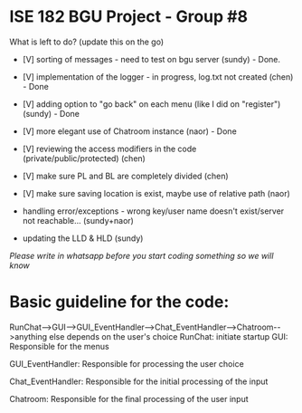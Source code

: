 # ISE 182 BGU Project - Group #8


What is left to do? (update this on the go)

- [V] sorting of messages - need to test on bgu server (sundy) - Done.

- [V] implementation of the logger - in progress, log.txt not created (chen) - Done

- [V] adding option to "go back" on each menu (like I did on "register") (sundy) - Done

- [V] more elegant use of Chatroom instance (naor) - Done

- [V] reviewing the access modifiers in the code (private/public/protected) (chen)

- [V] make sure PL and BL are completely divided (chen)

- [V] make sure saving location is exist, maybe use of relative path (naor)

- handling error/exceptions - wrong key/user name doesn't exist/server not reachable... (sundy+naor)

- updating the LLD & HLD (sundy)

*Please write in whatsapp before you start coding something so we will know*

# Basic guideline for the code:
RunChat-->GUI-->GUI_EventHandler-->Chat_EventHandler-->Chatroom-->anything else depends on the user's choice
RunChat: initiate startup
GUI: Responsible for the menus

GUI_EventHandler: Responsible for processing the user choice

Chat_EventHandler: Responsible for the initial processing of the input

Chatroom: Responsible for the final processing of the user input

